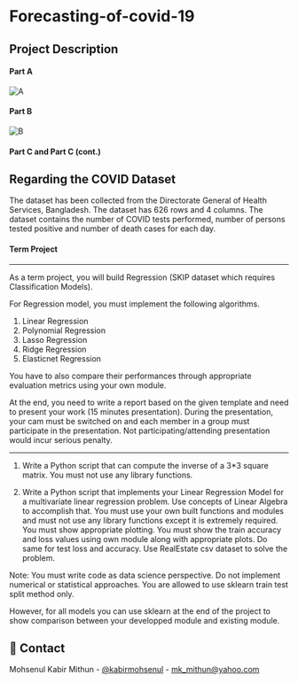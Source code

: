 ﻿# Forecasting-of-covid-19
 
 ## Project Description
 #### Part A
 ![A](https://user-images.githubusercontent.com/89062109/191284417-0dc61cc9-7c30-40b4-8c0e-4e668d20415c.png)
 
 #### Part B
 ![B](https://user-images.githubusercontent.com/89062109/191284401-6efcb5fc-2ce2-44fb-96d3-2c2e072699ef.png)
 
 #### Part C and Part C (cont.)
 Regarding the COVID Dataset
-----------------------------
The dataset has been collected from the Directorate General of Health Services, Bangladesh.
The dataset has 626 rows and 4 columns.
The dataset contains the number of COVID tests performed, number of persons tested positive 
and number of death cases for each day.

#### Term Project
--------------------------------------------
As a term project, you will build Regression (SKIP dataset which requires Classification Models).

For Regression model, you must implement the following algorithms.
1. Linear Regression
2. Polynomial Regression 
3. Lasso Regression
4. Ridge Regression
5. Elasticnet Regression

You have to also compare their performances through appropriate evaluation metrics using your own module. 
  
At the end, you need to write a report based on the given template and need to present your work (15 minutes presentation). During the presentation, your cam must be switched on and each member in a group must participate in the presentation. Not participating/attending presentation would incur serious penalty.

-------------------------------------------------------
1. Write a Python script that can compute the inverse of a 3*3 square matrix. You must not use any library functions.

2. Write a Python script that implements your Linear Regression Model for a  multivariate linear regression problem. Use concepts of Linear Algebra to accomplish that. You must use your own built functions and modules and must not use any library functions except it is extremely required. You must show appropriate plotting. You must show the train accuracy and loss values using own module along with appropriate plots. Do same for test loss and accuracy. Use RealEstate csv dataset to solve the problem.

Note: You must write code as data science perspective. Do not implement numerical or statistical approaches. You are allowed to use sklearn train test split method only.

However, for all models you can use sklearn at the end of the project to show comparison between your developped module and existing module.

<!-- Contact -->
## :handshake: Contact

Mohsenul Kabir Mithun - [@kabirmohsenul](https://twitter.com/kabirmohsenul) - mk_mithun@yahoo.com
